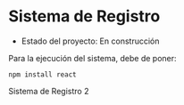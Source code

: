<h1> Sistema de Registro </h1>

- Estado del proyecto: En construcción

Para la ejecución del sistema, debe de poner:

```npm install react```

Sistema de Registro 2
